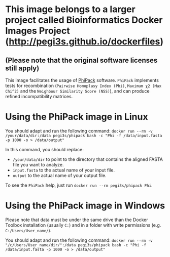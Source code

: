 # This image belongs to a larger project called Bioinformatics Docker Images Project (http://pegi3s.github.io/dockerfiles)
## (Please note that the original software licenses still apply)

This image facilitates the usage of [PhiPack](https://www.maths.otago.ac.nz/~dbryant/software/phimanual.pdf) software. `PhiPack` implements tests for recombination (`Pairwise Homoplasy Index (Phi)`, `Maximum χ2
(Max Chi^2)` and the `Neighbour Similarity Score (NSS)`), and can produce refined incompatibility matrices.

# Using the PhiPack image in Linux
You should adapt and run the following command: `docker run --rm -v /your/data/dir:/data pegi3s/phipack bash -c "Phi -f /data/input.fasta -p 1000 -o > /data/output"`

In this command, you should replace:
- `/your/data/dir` to point to the directory that contains the aligned FASTA file you want to analyze.
- `input.fasta` to the actual name of your input file.
- `output` to the actual name of your output file.

To see the `PhiPack` help, just run `docker run --rm pegi3s/phipack Phi`.

# Using the PhiPack image in Windows

Please note that data must be under the same drive than the Docker Toolbox installation (usually `C:`) and in a folder with write permissions (e.g. `C:/Users/User_name/`).

You should adapt and run the following command: `docker run --rm -v "/c/Users/User_name/dir/":/data pegi3s/phipack bash -c "Phi -f /data/input.fasta -p 1000 -o > /data/output"`
